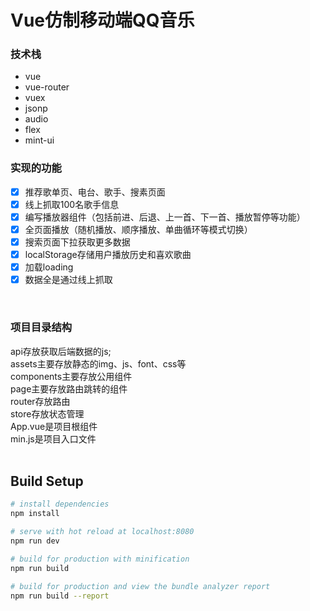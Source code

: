 # Vue仿制移动端QQ音乐

### 技术栈

 - vue
 - vue-router
 - vuex
 - jsonp
 - audio
 - flex
 - mint-ui

### 实现的功能

- [x] 推荐歌单页、电台、歌手、搜素页面
- [x] 线上抓取100名歌手信息
- [x] 编写播放器组件（包括前进、后退、上一首、下一首、播放暂停等功能）
- [x] 全页面播放（随机播放、顺序播放、单曲循环等模式切换）
- [x] 搜索页面下拉获取更多数据
- [x] localStorage存储用户播放历史和喜欢歌曲
- [x] 加载loading
- [x] 数据全是通过线上抓取
<br/>



### 项目目录结构

api存放获取后端数据的js;  
assets主要存放静态的img、js、font、css等  
components主要存放公用组件  
page主要存放路由跳转的组件  
router存放路由  
store存放状态管理  
App.vue是项目根组件  
min.js是项目入口文件  
<br/>

## Build Setup

``` bash
# install dependencies
npm install

# serve with hot reload at localhost:8080
npm run dev

# build for production with minification
npm run build

# build for production and view the bundle analyzer report
npm run build --report
```
<br/>



